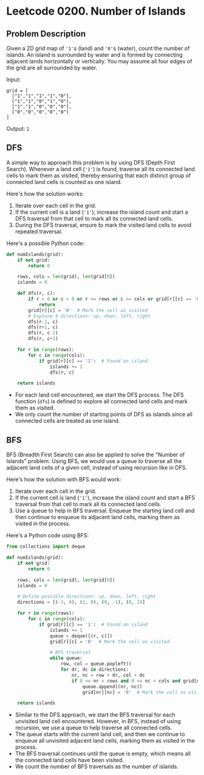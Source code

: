 # Leetcode 0200. Number of Islands



## Problem Description
Given a 2D grid map of `'1'`s (land) and `'0'`s (water), count the number of islands. An island is surrounded by water and is formed by connecting adjacent lands horizontally or vertically. You may assume all four edges of the grid are all surrounded by water.

Input:

```
grid = [
  ["1","1","1","1","0"],
  ["1","1","0","1","0"],
  ["1","1","0","0","0"],
  ["0","0","0","0","0"]
]

```

Output: `1`

## DFS
A simple way to approach this problem is by using DFS (Depth First Search). Whenever a land cell (`'1'`) is found, traverse all its connected land cells to mark them as visited, thereby ensuring that each distinct group of connected land cells is counted as one island.

Here's how the solution works:

1. Iterate over each cell in the grid.
2. If the current cell is a land (`'1'`), increase the island count and start a DFS traversal from that cell to mark all its connected land cells.
3. During the DFS traversal, ensure to mark the visited land cells to avoid repeated traversal.

Here's a possible Python code:

```python
def numIslands(grid):
    if not grid:
        return 0

    rows, cols = len(grid), len(grid[0])
    islands = 0

    def dfs(r, c):
        if r < 0 or c < 0 or r >= rows or c >= cols or grid[r][c] == '0':
            return
        grid[r][c] = '0'  # Mark the cell as visited
        # Explore 4 directions: up, down, left, right
        dfs(r-1, c)
        dfs(r+1, c)
        dfs(r, c-1)
        dfs(r, c+1)

    for r in range(rows):
        for c in range(cols):
            if grid[r][c] == '1':  # Found an island
                islands += 1
                dfs(r, c)

    return islands

```

- For each land cell encountered, we start the DFS process. The DFS function (`dfs`) is defined to explore all connected land cells and mark them as visited.
- We only count the number of starting points of DFS as islands since all connected cells are treated as one island.

## BFS

BFS (Breadth First Search) can also be applied to solve the "Number of Islands" problem. Using BFS, we would use a queue to traverse all the adjacent land cells of a given cell, instead of using recursion like in DFS.

Here's how the solution with BFS would work:

1. Iterate over each cell in the grid.
2. If the current cell is land (`'1'`), increase the island count and start a BFS traversal from that cell to mark all its connected land cells.
3. Use a queue to help in BFS traversal. Enqueue the starting land cell and then continue to enqueue its adjacent land cells, marking them as visited in the process.

Here's a Python code using BFS:

```python
from collections import deque

def numIslands(grid):
    if not grid:
        return 0

    rows, cols = len(grid), len(grid[0])
    islands = 0

    # Define possible directions: up, down, left, right
    directions = [(-1, 0), (1, 0), (0, -1), (0, 1)]

    for r in range(rows):
        for c in range(cols):
            if grid[r][c] == '1':  # Found an island
                islands += 1
                queue = deque([(r, c)])
                grid[r][c] = '0'  # Mark the cell as visited

                # BFS traversal
                while queue:
                    row, col = queue.popleft()
                    for dr, dc in directions:
                        nr, nc = row + dr, col + dc
                        if 0 <= nr < rows and 0 <= nc < cols and grid[nr][nc] == '1':
                            queue.append((nr, nc))
                            grid[nr][nc] = '0'  # Mark the cell as visited

    return islands

```

- Similar to the DFS approach, we start the BFS traversal for each unvisited land cell encountered. However, in BFS, instead of using recursion, we use a queue to help traverse all connected cells.
- The queue starts with the current land cell, and then we continue to enqueue all unvisited adjacent land cells, marking them as visited in the process.
- The BFS traversal continues until the queue is empty, which means all the connected land cells have been visited.
- We count the number of BFS traversals as the number of islands.
